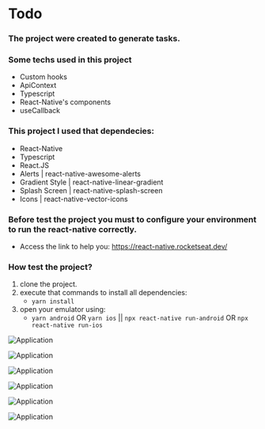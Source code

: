 # Todo
### The project were created to generate tasks.

### Some techs used in this project
- Custom hooks
- ApiContext
- Typescript
- React-Native's components
- useCallback

### This project I used that dependecies:

- React-Native
- Typescript
- React.JS
- Alerts | react-native-awesome-alerts
- Gradient Style | react-native-linear-gradient
- Splash Screen | react-native-splash-screen
- Icons | react-native-vector-icons

### Before test the project you must to configure your environment to run the react-native correctly.
- Access the link to help you: https://react-native.rocketseat.dev/

### How test the project?
1. clone the project.
2. execute that commands to install all dependencies:
    - `yarn install`
3. open your emulator using:
    - `yarn android` OR `yarn ios` || `npx react-native run-android` OR `npx react-native run-ios`

![Application](https://raw.githubusercontent.com/paulinho68/react-native-todo/main/assets/Screenshot_1.png)

![Application](https://raw.githubusercontent.com/paulinho68/react-native-todo/main/assets/Screenshot_2.png)

![Application](https://raw.githubusercontent.com/paulinho68/react-native-todo/main/assets/Screenshot_3.png)

![Application](https://raw.githubusercontent.com/paulinho68/react-native-todo/main/assets/Screenshot_4.png)

![Application](https://raw.githubusercontent.com/paulinho68/react-native-todo/main/assets/Screenshot_5.png)

![Application](https://raw.githubusercontent.com/paulinho68/react-native-todo/main/assets/Screenshot_6.png)
